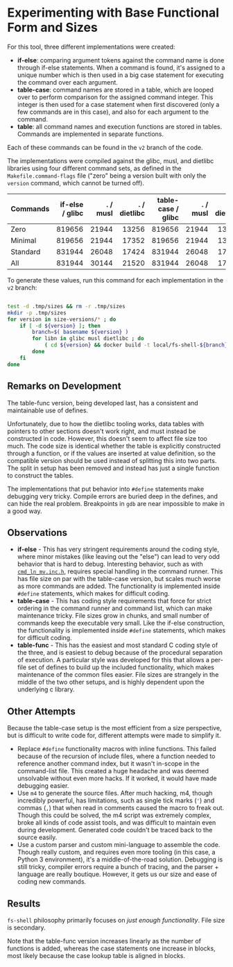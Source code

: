 # Experimenting with Base Functional Form and Sizes

For this tool, three different implementations were created:

* **if-else**: comparing argument tokens against the command name is done through if-else statements.  When a command is found, it's assigned to a unique number which is then used in a big case statement for executing the command over each argument.
* **table-case**: command names are stored in a table, which are looped over to perform comparison for the assigned command integer.  This integer is then used for a case statement when first discovered (only a few commands are in this case), and also for each argument to the command.
* **table**: all command names and execution functions are stored in tables.  Commands are implemented in separate functions.

Each of these commands can be found in the `v2` branch of the code.

The implementations were compiled against the glibc, musl, and dietlibc libraries using four different command sets, as defined in the `Makefile.command-flags` file ("zero" being a version built with only the `version` command, which cannot be turned off).


| Commands | if-else / glibc | . / musl | . / dietlibc | table-case / glibc | . / musl | . / dietlibc | table-func / glibc | . / musl | . / dietlibc |
|----------|----------------:|---------:|-------------:|-------------------:|---------:|-------------:|--------------:|---------:|-------------:|
| Zero     | 819656 | 21944 | 13256 | 819656 | 21944 | 13256 | 819688 | 22056 | 13256 |
| Minimal  | 819656 | 21944 | 17352 | 819656 | 21944 | 13256 | 819784 | 22152 | 17352 |
| Standard | 831944 | 26048 | 17424 | 831944 | 26048 | 17424 | 832168 | 26344 | 17424 |
| All      | 831944 | 30144 | 21520 | 831944 | 26048 | 17424 | 832264 | 26424 | 21520 |

To generate these values, run this command for each implementation in the `v2` branch:

```bash

test -d .tmp/sizes && rm -r .tmp/sizes
mkdir -p .tmp/sizes
for version in size-versions/* ; do
    if [ -d ${version} ]; then
        branch=$( basename ${version} )
        for libn in glibc musl dietlibc ; do
            ( cd ${version} && docker build -t local/fs-shell-${branch}-${libn} -f build-${libn}.Dockerfile --build-arg BUILD_MODE=combos . ) 2>&1 | tee .tmp/sizes/${branch}-${libn}.txt
        done
    fi
done

```


## Remarks on Development

The table-func version, being developed last, has a consistent and maintainable use of defines.

Unfortunately, due to how the dietlibc tooling works, data tables with pointers to other sections doesn't work right, and must instead be constructed in code.  However, this doesn't seem to affect file size too much.  The code size is identical whether the table is explicitly constructed through a function, or if the values are inserted at value definition, so the compatible version should be used instead of splitting this into two parts.  The split in setup has been removed and instead has just a single function to construct the tables.

The implementations that put behavior into `#define` statements make debugging very tricky.  Compile errors are buried deep in the defines, and can hide the real problem.  Breakpoints in `gdb` are near impossible to make in a good way.


## Observations

* **if-else** - This has very stringent requirements around the coding style, where minor mistakes (like leaving out the "else") can lead to very odd behavior that is hard to debug.  Interesting behavior, such as with [`cmd_ln_mv.inc.h`](size-versions/ifname-inlinecase/src/cmd_ln_mv.inc.h), requires special handling in the command runner.  This has file size on par with the table-case version, but scales much worse as more commands are added.  The functionality is implemented inside `#define` statements, which makes for difficult coding.
* **table-case** - This has coding style requirements that force for strict ordering in the command runner and command list, which can make maintenance tricky.  File sizes grow in chunks, and small number of commands keep the executable very small.  Like the if-else construction, the functionality is implemented inside `#define` statements, which makes for difficult coding.
* **table-func** - This has the easiest and most standard C coding style of the three, and is easiest to debug because of the procedural separation of execution.  A particular style was developed for this that allows a per-file set of defines to build up the included functionality, which makes maintenance of the common files easier.  File sizes are strangely in the middle of the two other setups, and is highly dependent upon the underlying c library.


## Other Attempts

Because the table-case setup is the most efficient from a size perspective, but is difficult to write code for, different attempts were made to simplify it.

* Replace `#define` functionality macros with inline functions.  This failed because of the recursion of include files, where a function needed to reference another command index, but it wasn't in-scope in the command-list file.  This created a huge headache and was deemed unsolvable without even more hacks.  If it worked, it would have made debugging easier.
* Use `m4` to generate the source files.  After much hacking, m4, though incredibly powerful, has limitations, such as single tick marks (`'`) and commas (`,`) that when read in comments caused the macro to freak out.  Though this could be solved, the m4 script was extremely complex, broke all kinds of code assist tools, and was difficult to maintain even during development.  Generated code couldn't be traced back to the source easily.
* Use a custom parser and custom mini-language to assemble the code.  Though really custom, and requires even more tooling (in this case, a Python 3 environment), it's a middle-of-the-road solution.  Debugging is still tricky, compiler errors require a bunch of tracing, and the parser + language are really boutique.  However, it gets us our size and ease of coding new commands.

## Results

`fs-shell` philosophy primarily focuses on *just enough functionality*.  File size is secondary.

Note that the table-func version increases linearly as the number of functions is added, whereas the case statements one increase in blocks, most likely because the case lookup table is aligned in blocks.


<!--

Table ready for updates

| Zero     | zieg | ziem | zied | ztcg | ztcm | ztcd | ztfg | ztfm | ztfd |
| Minimal  | mieg | miem | mied | mtcg | mtcm | mtcd | mtfg | mtfm | mtfd |
| Standard | sieg | siem | sied | stcg | stcm | stcd | stfg | stfm | stfd |
| All      | aieg | aiem | aied | atcg | atcm | atcd | atfg | atfm | atfd |

-->
